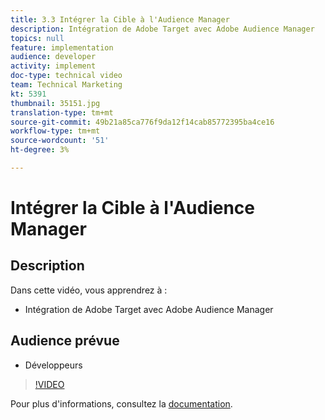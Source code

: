 ```yaml
---
title: 3.3 Intégrer la Cible à l'Audience Manager
description: Intégration de Adobe Target avec Adobe Audience Manager
topics: null
feature: implementation
audience: developer
activity: implement
doc-type: technical video
team: Technical Marketing
kt: 5391
thumbnail: 35151.jpg
translation-type: tm+mt
source-git-commit: 49b21a85ca776f9da12f14cab85772395ba4ce16
workflow-type: tm+mt
source-wordcount: '51'
ht-degree: 3%

---
```



# Intégrer la Cible à l&#39;Audience Manager

## Description

Dans cette vidéo, vous apprendrez à :

* Intégration de Adobe Target avec Adobe Audience Manager

## Audience prévue

* Développeurs

>[!VIDEO](https://video.tv.adobe.com/v/35151/?quality=12)

Pour plus d&#39;informations, consultez la [documentation](https://docs.adobe.com/content/help/en/audience-manager/user-guide/implementation-integration-guides/integration-other-solutions/aam-target-integration.html).
